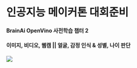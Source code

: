 <h1>인공지능 메이커톤 대회준비</h1>
<h4>BrainAi OpenVino 사전학습 챕터 2</h4>
<h4>이미지, 비디오, 웹캠 || 얼굴, 감정 인식 & 성별, 나이 판단</h4>
<img src = "https://github.com/user-attachments/assets/b513e186-8e21-4610-9d71-42795bc40812"></img>
